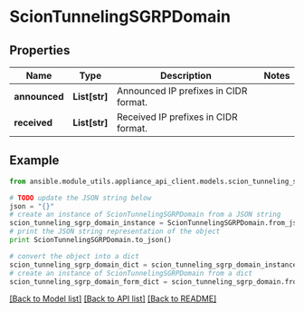 # ScionTunnelingSGRPDomain


## Properties
Name | Type | Description | Notes
------------ | ------------- | ------------- | -------------
**announced** | **List[str]** | Announced IP prefixes in CIDR format. | 
**received** | **List[str]** | Received IP prefixes in CIDR format. | 

## Example

```python
from ansible.module_utils.appliance_api_client.models.scion_tunneling_sgrp_domain import ScionTunnelingSGRPDomain

# TODO update the JSON string below
json = "{}"
# create an instance of ScionTunnelingSGRPDomain from a JSON string
scion_tunneling_sgrp_domain_instance = ScionTunnelingSGRPDomain.from_json(json)
# print the JSON string representation of the object
print ScionTunnelingSGRPDomain.to_json()

# convert the object into a dict
scion_tunneling_sgrp_domain_dict = scion_tunneling_sgrp_domain_instance.to_dict()
# create an instance of ScionTunnelingSGRPDomain from a dict
scion_tunneling_sgrp_domain_form_dict = scion_tunneling_sgrp_domain.from_dict(scion_tunneling_sgrp_domain_dict)
```
[[Back to Model list]](../README.md#documentation-for-models) [[Back to API list]](../README.md#documentation-for-api-endpoints) [[Back to README]](../README.md)


